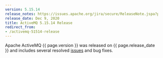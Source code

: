 ```yaml
---
version: 5.15.14
release_notes: https://issues.apache.org/jira/secure/ReleaseNote.jspa?projectId=12311210&version=12348294
release_date: Dec 9, 2020
title: ActiveMQ 5.15.14 Release
redirect_from:
- /activemq-51514-release 
---
```

Apache ActiveMQ {{ page.version }} was released on {{ page.release_date }} and includes several resolved [issues]({{page.release-notes}}) and bug fixes.
